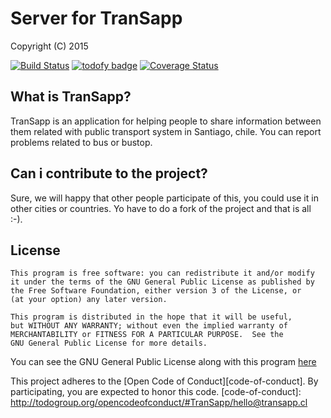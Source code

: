 # Server for TranSapp

  Copyright (C) 2015  

[![Build Status](https://travis-ci.org/InspectorIncognito/server.svg)](https://travis-ci.org/InspectorIncognito/server) [![todofy badge](https://todofy.org/b/InspectorIncognito/server)](https://todofy.org/r/InspectorIncognito/server)
[![Coverage Status](https://coveralls.io/repos/github/InspectorIncognito/server/badge.svg?branch=master)](https://coveralls.io/github/InspectorIncognito/server?branch=master)

## What is TranSapp?

TranSapp is an application for helping people to share information between them related with public transport system in Santiago, chile. You can report problems related to bus or bustop. 

## Can i contribute to the project?

Sure, we will happy that other people participate of this, you could use it in other cities or countries. Yo have to do a fork of the project and that is all :-).

## License

    This program is free software: you can redistribute it and/or modify
    it under the terms of the GNU General Public License as published by
    the Free Software Foundation, either version 3 of the License, or
    (at your option) any later version.

    This program is distributed in the hope that it will be useful,
    but WITHOUT ANY WARRANTY; without even the implied warranty of
    MERCHANTABILITY or FITNESS FOR A PARTICULAR PURPOSE.  See the
    GNU General Public License for more details.

  You can see the GNU General Public License along with this program [here](../master/LICENSE)

This project adheres to the [Open Code of Conduct][code-of-conduct]. By participating, you are expected to honor this code.
[code-of-conduct]: http://todogroup.org/opencodeofconduct/#TranSapp/hello@transapp.cl

